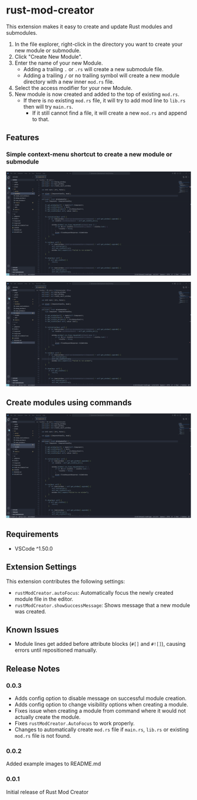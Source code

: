 # rust-mod-creator

This extension makes it easy to create and update Rust modules and submodules.

1. In the file explorer, right-click in the directory you want to create your new module or submodule.
2. Click "Create New Module".
3. Enter the name of your new Module.
   - Adding a trailing `.` or `.rs` will create a new submodule file.
   - Adding a trailing `/` or no trailing symbol will create a new module directory with a new inner `mod.rs` file.
4. Select the access modifier for your new Module.
5. New module is now created and added to the top of existing `mod.rs`.
    - If there is no existing `mod.rs` file, it will try to add mod line to `lib.rs` then will try `main.rs`.
      - If it still cannot find a file, it will create a new `mod.rs` and append to that.

## Features

### Simple context-menu shortcut to create a new module or submodule
![context-module-image](images/module.gif)

![context-submodule-image](images/submodule.gif)

## Create modules using commands
![command-module-image](images/command.gif)

## Requirements

- VSCode ^1.50.0

## Extension Settings

This extension contributes the following settings:

* `rustModCreator.autoFocus`: Automatically focus the newly created module file in the editor.
* `rustModCreator.showSuccessMessage`: Shows message that a new module was created.

## Known Issues

- Module lines get added before attribute blocks (`#[]` and `#![]`), causing errors until repositioned manually.

## Release Notes

### 0.0.3

- Adds config option to disable message on successful module creation.
- Adds config option to change visibility options when creating a module.
- Fixes issue when creating a module from command where it would not actually create the module.
- Fixes `rustModCreator.AutoFocus` to work properly.
- Changes to automatically create `mod.rs` file if `main.rs`, `lib.rs` or existing `mod.rs` file is not found.

### 0.0.2

Added example images to README.md

### 0.0.1

Initial release of Rust Mod Creator
